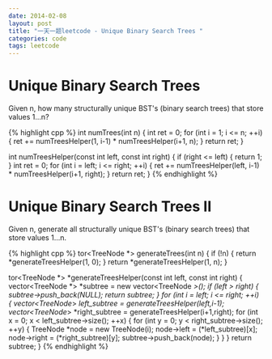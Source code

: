 ```yaml
---
date: 2014-02-08
layout: post
title: "一天一题leetcode - Unique Binary Search Trees "
categories: code
tags: leetcode
---
```


# Unique Binary Search Trees   
Given n, how many structurally unique BST's (binary search trees) that store values 1...n?   

<!--more-->
{% highlight cpp %}
int numTrees(int n) {
    int ret = 0;
    for (int i = 1; i <= n; ++i) {
        ret += numTreesHelper(1, i-1) * numTreesHelper(i+1, n); 
    }
    return ret;
}

int numTreesHelper(const int left, const int right) {
    if (right <= left) {
        return 1;
    }
    int ret = 0;
    for (int i = left; i <= right; ++i) {
        ret += numTreesHelper(left, i-1) * numTreesHelper(i+1, right);
    }
    return ret;
}
{% endhighlight %}

# Unique Binary Search Trees II   
Given n, generate all structurally unique BST's (binary search trees) that store values 1...n.   

{% highlight cpp %}
tor<TreeNode *> generateTrees(int n) {
    if (!n) {
        return *generateTreesHelper(1, 0);
    }
    return *generateTreesHelper(1, n);
}

tor<TreeNode *> *generateTreesHelper(const int left, const int right) {
 vector<TreeNode *> *subtree = new vector<TreeNode *>();
 if (left > right) {
       subtree->push_back(NULL);
        return subtree;
    }
    for (int i = left; i <= right; ++i) {
     vector<TreeNode*> *left_subtree = generateTreesHelper(left,i-1);
     vector<TreeNode*> *right_subtree = generateTreesHelper(i+1,right);
       for (int x = 0; x < left_subtree->size(); ++x) {
           for (int y = 0; y < right_subtree->size(); ++y) {
                TreeNode *node = new TreeNode(i);
               node->left = (*left_subtree)[x];
               node->right = (*right_subtree)[y];
               subtree->push_back(node);
            }
        }
    }
    return subtree;
}
{% endhighlight %}